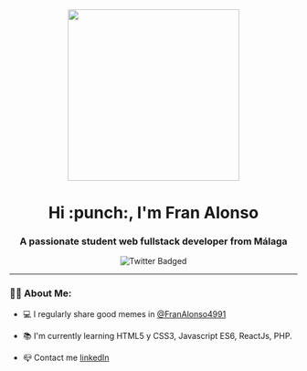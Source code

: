 <div id="header" align="center">
  <img
  src=https://media4.giphy.com/media/scZPhLqaVOM1qG4lT9/giphy.gif?cid=ecf05e47p3teihds5t9v6yiw3we8x4x9pux3drldn86qviu0&rid=giphy.gif&ct=g
  width="300" />
  <h1 align="center">Hi :punch:, I'm Fran Alonso</h1>
  <h3>A passionate student web fullstack developer from Málaga</h3>
</div>
<div id="badges" align="center">
  <a href="https://twitter.com/FranAlonso4991"></a>
  <img src="https://img.shields.io/twitter/follow/FranAlonso4991?logo=twitter&style=social" alt="Twitter Badged">
</div>

---

### :man_technologist: About Me:

- :computer: I regularly share good memes in [@FranAlonso4991](https://twitter.com/FranAlonso4991")

- :books: I'm currently learning HTML5 y CSS3, Javascript ES6, ReactJs, PHP.

-  :mailbox_closed: Contact me [linkedIn](https://www.linkedin.com/in/francisco-alonso-ben%C3%ADtez-67a295239/)

